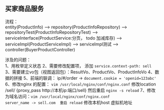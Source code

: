 ## 买家商品服务

流程：                         
entity(ProductInfo) --> repository(ProductInfoRepository) -->  repositoryTest(ProductInfoRepositoryTest) -->  
serviceInterface(ProductService:分页， todo 加减库存) -->  serviceImpl(ProductServiceImpl)  --> serviceImpl测试
-->  controller(BuyerProductController)


涉及的问题：              
1、用枚举定义状态
2、需要修改配置项， 添加 `service.context-path: sell`              
3、需要建立vo包（视图返回包）：ResultVo、ProductVo、ProductInfoVo
4、数据的拼接
5、前端的联调： ip/#/order  -> `document.cookie = 'openid=123abc'`
6、修改nginx 的配置： `vim /usr/local/nginx/conf/nginx.conf`
    修改location /sell/ {proxy_pass http://本机ip:端口/sell} 然后重启 `nginx -s reload`
7、修改为域名访问：`vim /usr/local/nginx/conf/nginx.conf`                    
    `server_name -> sell.com  重启 reload`
    修改本机host 虚拟机地址